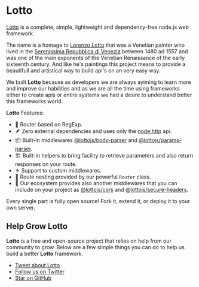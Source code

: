 # Lotto

[Lotto](https://github.com/lottojs/lotto) is a complete, simple, lightweight and dependency-free node.js web framework.

The name is a homage to [Lorenzo Lotto](https://it.wikipedia.org/wiki/Lorenzo_Lotto) that was a Venetian painter who lived in the [Serenissima Repubblica di Venezia](https://it.wikipedia.org/wiki/Repubblica_di_Venezia) between 1480 ad 1557 and was one of the main exponents of the Venetian Renaissance of the early sixteenth century. And like he's paintings this project means to provide a beautifull and artistical way to build api's on an very easy way.

We built **Lotto** because as developers we are always ayiming to learn more and improve our habilities and as we are all the time using frameworks either to create apis or entire systems we had a desire to understand better this frameworks world.

**Lotto** Features:

- 🚀 Router based on RegExp.
- 🪶 Zero external dependencies and uses only the [node:http](https://nodejs.org/api/http.html) api.
- 📦 Built-in middlewares [@lottojs/body-parser](./middlewares/body-parser) and [@lottojs/params-parser](./middlewares/params-parser).
- 🏗️ Built-in helpers to bring facility to retrieve parameters and also return responses on your route.
- ⚜️ Support to custom middlewares.
- 🪹 Route nesting provided by our powerful `Router` class.
- 🎡 Our ecosystem provides also another middlewares that you can include on your project as [@lottojs/cors](./middlewares/cors) and [@lottojs/secure-headers](./middlewares/secure-headers).


Every single part is fully open source! Fork it, extend it, or deploy it to your own server.

## Help Grow Lotto

**Lotto** is a free and open-source project that relies on help from our community to grow. Below are a few simple things you can do to help us build a better **Lotto** framework.

- [Tweet about Lotto](https://twitter.com/intent/tweet?text=I%20recently%20started%20using%20@LottoJS%20as%20a%20free,%20open-source%20read-it-later%20app.%20Check%20it%20out:%20<https://lottojs.tech)
- [Follow us on Twitter](https://twitter.com/lottojs)
- [Star on GitHub](https://github.com/lottojs/lotto)